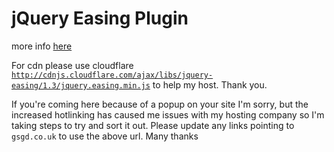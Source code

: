 # jQuery Easing Plugin

more info [here](http://gsgd.co.uk/sandbox/jquery/easing)

For cdn please use cloudflare [`http://cdnjs.cloudflare.com/ajax/libs/jquery-easing/1.3/jquery.easing.min.js`](http://cdnjs.cloudflare.com/ajax/libs/jquery-easing/1.3/jquery.easing.min.js) to help my host. Thank you.

If you're coming here because of a popup on your site I'm sorry, but the increased hotlinking has caused me issues with my hosting company so I'm taking steps to try and sort it out. Please update any links pointing to `gsgd.co.uk` to use the above url. Many thanks
